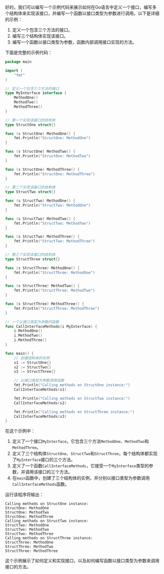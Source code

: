 好的，我们可以编写一个示例代码来展示如何在Go语言中定义一个接口，编写多个结构体来实现该接口，并编写一个函数以接口类型为参数进行调用。以下是详细的示例：

1. 定义一个包含三个方法的接口。
2. 编写三个结构体实现该接口。
3. 编写一个函数以接口类型为参数，函数内部调用接口实现的方法。

下面是完整的示例代码：

```go
package main

import (
	"fmt"
)

// 定义一个包含三个方法的接口
type MyInterface interface {
	MethodOne()
	MethodTwo()
	MethodThree()
}

// 第一个实现该接口的结构体
type StructOne struct{}

func (s StructOne) MethodOne() {
	fmt.Println("StructOne: MethodOne")
}

func (s StructOne) MethodTwo() {
	fmt.Println("StructOne: MethodTwo")
}

func (s StructOne) MethodThree() {
	fmt.Println("StructOne: MethodThree")
}

// 第二个实现该接口的结构体
type StructTwo struct{}

func (s StructTwo) MethodOne() {
	fmt.Println("StructTwo: MethodOne")
}

func (s StructTwo) MethodTwo() {
	fmt.Println("StructTwo: MethodTwo")
}

func (s StructTwo) MethodThree() {
	fmt.Println("StructTwo: MethodThree")
}

// 第三个实现该接口的结构体
type StructThree struct{}

func (s StructThree) MethodOne() {
	fmt.Println("StructThree: MethodOne")
}

func (s StructThree) MethodTwo() {
	fmt.Println("StructThree: MethodTwo")
}

func (s StructThree) MethodThree() {
	fmt.Println("StructThree: MethodThree")
}

// 一个以接口类型为参数的函数
func CallInterfaceMethods(i MyInterface) {
	i.MethodOne()
	i.MethodTwo()
	i.MethodThree()
}

func main() {
	// 创建结构体的实例
	s1 := StructOne{}
	s2 := StructTwo{}
	s3 := StructThree{}

	// 以接口类型为参数调用函数
	fmt.Println("Calling methods on StructOne instance:")
	CallInterfaceMethods(s1)

	fmt.Println("Calling methods on StructTwo instance:")
	CallInterfaceMethods(s2)

	fmt.Println("Calling methods on StructThree instance:")
	CallInterfaceMethods(s3)
}
```

在这个示例中：

1. 定义了一个接口`MyInterface`，它包含三个方法`MethodOne`、`MethodTwo`和`MethodThree`。
2. 定义了三个结构体`StructOne`、`StructTwo`和`StructThree`，每个结构体都实现了`MyInterface`接口的三个方法。
3. 定义了一个函数`CallInterfaceMethods`，它接受一个`MyInterface`类型的参数，并调用该接口的三个方法。
4. 在`main`函数中，创建了三个结构体的实例，并分别以接口类型为参数调用`CallInterfaceMethods`函数。

运行该程序将输出：

```
Calling methods on StructOne instance:
StructOne: MethodOne
StructOne: MethodTwo
StructOne: MethodThree
Calling methods on StructTwo instance:
StructTwo: MethodOne
StructTwo: MethodTwo
StructTwo: MethodThree
Calling methods on StructThree instance:
StructThree: MethodOne
StructThree: MethodTwo
StructThree: MethodThree
```

这个示例展示了如何定义和实现接口，以及如何编写函数以接口类型为参数来调用接口的方法。